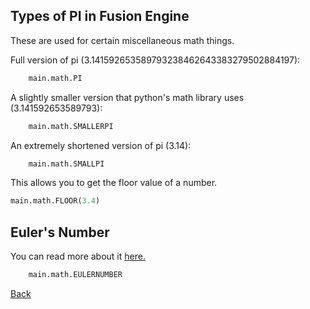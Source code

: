 ## Types of PI in Fusion Engine
These are used for certain miscellaneous math things.

Full version of pi (3.141592653589793238462643383279502884197):
```python
	main.math.PI
```
A slightly smaller version that python's math library uses (3.141592653589793):
```python
	main.math.SMALLERPI
```
An extremely shortened version of pi (3.14):
```python
	main.math.SMALLPI
```

This allows you to get the floor value of a number.
```python
main.math.FLOOR(3.4)
```
## Euler's Number
You can read more about it [here.](https://en.wikipedia.org/wiki/E_(mathematical_constant))
```python
	main.math.EULERNUMBER
```
[Back](<https://dimkauzh.github.io/fusion-engine/docs/wiki/keys.html>)
